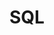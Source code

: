---
title: "SQL"
layout: interview_layout
collection: interview_preparation
permalink: /interview-preparation/sql/
markdown_url: "https://raw.githubusercontent.com/ajitsingh98/Data-Science-Interview-Questions-Answers/main/sql.md"
img_url: "https://raw.githubusercontent.com/ajitsingh98/Data-Science-Interview-Questions-Answers/main/img/"
excerpt: 'This section covers key SQL topics like data retrieval, string manipulation, joins, subqueries, sorting, filtering, and aggregation using functions like COUNT and GROUP BY. It also explores advanced operations like ranking, conditional logic, and handling duplicates, essential for data analysis.'
---